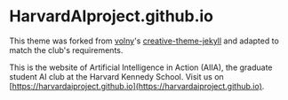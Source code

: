 # HarvardAIproject.github.io

This theme was forked from [volny](https://github.com/volny)'s [creative-theme-jekyll](https://github.com/volny/creative-theme-jekyll) and adapted to match the club's requirements.

This is the website of Artificial Intelligence in Action (AIIA), the graduate student AI club at the Harvard Kennedy School. Visit us on [https://harvardaiproject.github.io](https://harvardaiproject.github.io).
